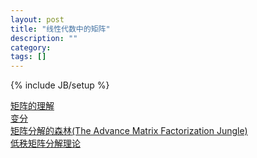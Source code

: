 ```yaml
---
layout: post
title: "线性代数中的矩阵"
description: ""
category: 
tags: []
---
```

{% include JB/setup %}

[矩阵的理解](http://www.52cs.org/?p=175)    
[变分](http://www.blog.huajh7.com/variational-bayes)  
[矩阵分解的森林(The Advance Matrix Factorization Jungle)](https://sites.google.com/site/igorcarron2/matrixfactorizations)    
[低秩矩阵分解理论](http://www.docin.com/p-719129238.html)    
